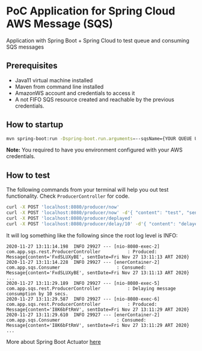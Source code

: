 # PoC Application for Spring Cloud AWS Message (SQS)
Application with Spring Boot + Spring Cloud to test queue and consuming SQS messages

## Prerequisites
* Java11 virtual machine installed
* Maven from command line installed
* AmazonWS account and credentials to access it
* A not FIFO SQS resource created and reachable by the previous credentials.

## How to startup
```bash
mvn spring-boot:run -Dspring-boot.run.arguments=--sqsName={YOUR QUEUE URL}
```
**Note:** You required to have you environment configured with your AWS credentials.

## How to test
The following commands from your terminal will help you out test functionality. Check `ProducerController` for code.

```bash
curl -X POST 'localhost:8080/producer/now'
curl -X POST 'localhost:8080/producer/now' -d'{ "content": "test", "sentDate": "2020-11-20T20:48:00" }' -H'Content-Type:application/json'
curl -X POST 'localhost:8080/producer/deplayed'
curl -X POST 'localhost:8080/producer/delay/10' -d'{ "content": "delayed text", "sentDate": "2020-11-20T20:48:00" }' -H'Content-Type:application/json'
```

It will log something like the following since the root log level is INFO:
```text
2020-11-27 13:11:14.198  INFO 29927 --- [nio-8080-exec-2] com.app.sqs.rest.ProducerController          : Produced: Message{content='FxdSLUXyBE', sentDate=Fri Nov 27 13:11:13 ART 2020}
2020-11-27 13:11:14.228  INFO 29927 --- [enerContainer-2] com.app.sqs.Consumer                     : Consumed: Message{content='FxdSLUXyBE', sentDate=Fri Nov 27 13:11:13 ART 2020}
...
2020-11-27 13:11:29.189  INFO 29927 --- [nio-8080-exec-5] com.app.sqs.rest.ProducerController          : Delaying message consumption by 10 secs.
2020-11-27 13:11:29.587  INFO 29927 --- [nio-8080-exec-6] com.app.sqs.rest.ProducerController          : Produced: Message{content='I8K6bFtRmV', sentDate=Fri Nov 27 13:11:29 ART 2020}
2020-11-27 13:11:29.610  INFO 29927 --- [enerContainer-2] com.app.sqs.Consumer                     : Consumed: Message{content='I8K6bFtRmV', sentDate=Fri Nov 27 13:11:29 ART 2020}
...
```

More about Spring Boot Actuator [here](https://spring.io/projects/spring-cloud-aws) 